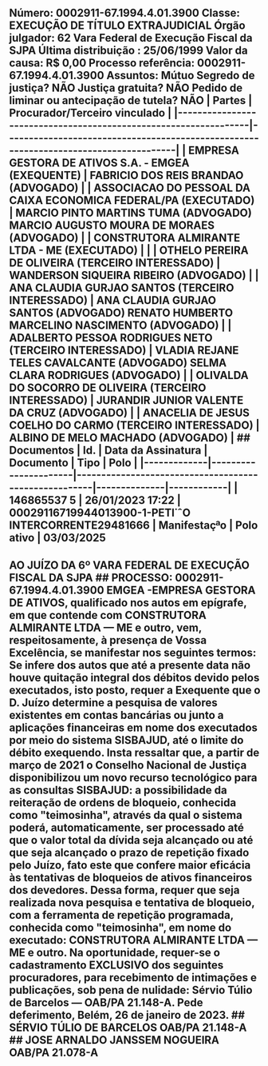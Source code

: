 ## Número: 0002911-67.1994.4.01.3900 Classe: EXECUÇÃO DE TÍTULO EXTRAJUDICIAL Órgão julgador: 62 Vara Federal de Execução Fiscal da SJPA Última distribuição : 25/06/1999 Valor da causa: R$ 0,00 Processo referência: 0002911-67.1994.4.01.3900 Assuntos: Mútuo Segredo de justiça? NÃO Justiça gratuita? NÃO Pedido de liminar ou antecipação de tutela? NÃO | Partes | Procurador/Terceiro vinculado | |-----------------------------------------------------------------|--------------------------------------------------------------------------------------| | EMPRESA GESTORA DE ATIVOS S.A. - EMGEA (EXEQUENTE) | FABRICIO DOS REIS BRANDAO (ADVOGADO) | | ASSOCIACAO DO PESSOAL DA CAIXA ECONOMICA FEDERAL/PA (EXECUTADO) | MARCIO PINTO MARTINS TUMA (ADVOGADO) MARCIO AUGUSTO MOURA DE MORAES (ADVOGADO) | | CONSTRUTORA ALMIRANTE LTDA - ME (EXECUTADO) | | | OTHELO PEREIRA DE OLIVEIRA (TERCEIRO INTERESSADO) | WANDERSON SIQUEIRA RIBEIRO (ADVOGADO) | | ANA CLAUDIA GURJAO SANTOS (TERCEIRO INTERESSADO) | ANA CLAUDIA GURJAO SANTOS (ADVOGADO) RENATO HUMBERTO MARCELINO NASCIMENTO (ADVOGADO) | | ADALBERTO PESSOA RODRIGUES NETO (TERCEIRO INTERESSADO) | VLADIA REJANE TELES CAVALCANTE (ADVOGADO) SELMA CLARA RODRIGUES (ADVOGADO) | | OLIVALDA DO SOCORRO DE OLIVEIRA (TERCEIRO INTERESSADO) | JURANDIR JUNIOR VALENTE DA CRUZ (ADVOGADO) | | ANACELIA DE JESUS COELHO DO CARMO (TERCEIRO INTERESSADO) | ALBINO DE MELO MACHADO (ADVOGADO) | ## Documentos | Id. | Data da Assinatura | Documento | Tipo | Polo | |-------------|----------------------|------------------------------------------------------|--------------|------------| | 146865537 5 | 26/01/2023 17:22 | 00029116719944013900-1-PETI˙ˆO INTERCORRENTE29481666 | Manifestaçªo | Polo ativo | 03/03/2025

## AO JUÍZO DA 6º VARA FEDERAL DE EXECUÇÃO FISCAL DA SJPA ## PROCESSO: 0002911-67.1994.4.01.3900 EMGEA -EMPRESA GESTORA DE ATIVOS, qualificado nos autos em epígrafe, em que contende com CONSTRUTORA ALMIRANTE LTDA — ME e outro, vem, respeitosamente, à presença de Vossa Excelência, se manifestar nos seguintes termos: Se infere dos autos que até a presente data não houve quitação integral dos débitos devido pelos executados, isto posto, requer a Exequente que o D. Juízo determine a pesquisa de valores existentes em contas bancárias ou junto a aplicações financeiras em nome dos executados por meio do sistema SISBAJUD, até o limite do débito exequendo. Insta ressaltar que, a partir de março de 2021 o Conselho Nacional de Justiça disponibilizou um novo recurso tecnológico para as consultas SISBAJUD: a possibilidade da reiteração de ordens de bloqueio, conhecida como "teimosinha", através da qual o sistema poderá, automaticamente, ser processado até que o valor total da dívida seja alcançado ou até que seja alcançado o prazo de repetição fixado pelo Juízo, fato este que confere maior eficácia às tentativas de bloqueios de ativos financeiros dos devedores. Dessa forma, requer que seja realizada nova pesquisa e tentativa de bloqueio, com a ferramenta de repetição programada, conhecida como "teimosinha", em nome do executado: CONSTRUTORA ALMIRANTE LTDA — ME e outro. Na oportunidade, requer-se o cadastramento EXCLUSIVO dos seguintes procuradores, para recebimento de intimações e publicações, sob pena de nulidade: Sérvio Túlio de Barcelos — OAB/PA 21.148-A. Pede deferimento, Belém, 26 de janeiro de 2023. ## SÉRVIO TÚLIO DE BARCELOS OAB/PA 21.148-A ## JOSE ARNALDO JANSSEM NOGUEIRA OAB/PA 21.078-A

